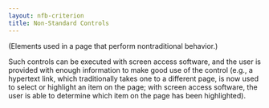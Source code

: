 ```yaml
---
layout: nfb-criterion
title: Non-Standard Controls
---
```

(Elements used in a page that perform nontraditional behavior.)

­Such controls can be executed with screen access software, and the user is provided with enough information to make good use of the control (e.g., a hypertext link, which traditionally takes one to a different page, is now used to select or highlight an item on the page; with screen access software, the user is able to determine which item on the page has been highlighted).